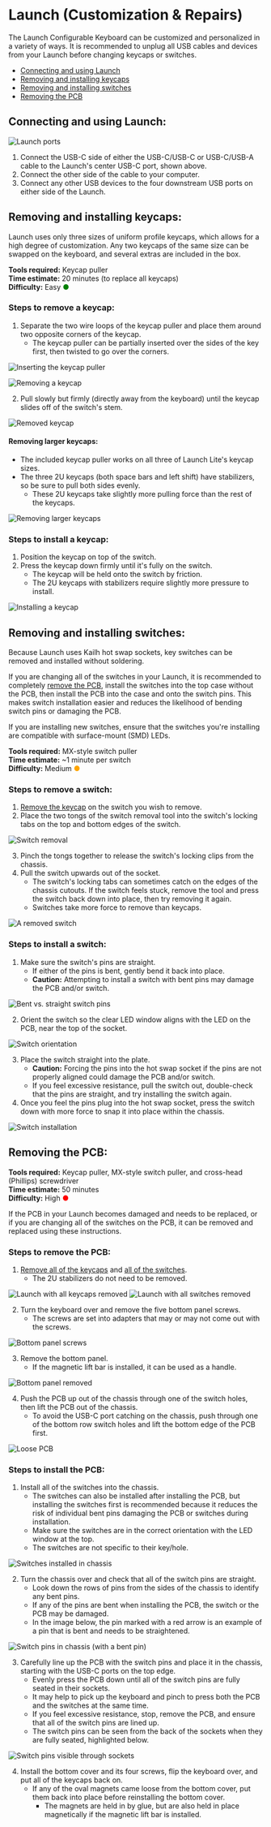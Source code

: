 # Launch (Customization & Repairs)

The Launch Configurable Keyboard can be customized and personalized in a variety of ways. It is recommended to unplug all USB cables and devices from your Launch before changing keycaps or switches.

- [Connecting and using Launch](#connecting-and-using-launch)
- [Removing and installing keycaps](#removing-and-installing-keycaps)
- [Removing and installing switches](#removing-and-installing-switches)
- [Removing the PCB](#removing-the-pcb)

## Connecting and using Launch:

![Launch ports](./img/ports-back.webp)

1. Connect the USB-C side of either the USB-C/USB-C or USB-C/USB-A cable to the Launch's center USB-C port, shown above.
2. Connect the other side of the cable to your computer.
3. Connect any other USB devices to the four downstream USB ports on either side of the Launch.

## Removing and installing keycaps:

Launch uses only three sizes of uniform profile keycaps, which allows for a high degree of customization. Any two keycaps of the same size can be swapped on the keyboard, and several extras are included in the box.

**Tools required:** Keycap puller  
**Time estimate:** 20 minutes (to replace all keycaps)  
**Difficulty:** Easy <span style="color:green;">●</span>  

### Steps to remove a keycap:

1. Separate the two wire loops of the keycap puller and place them around two opposite corners of the keycap.
    - The keycap puller can be partially inserted over the sides of the key first, then twisted to go over the corners.

![Inserting the keycap puller](./img/keycap-removal-1.webp)

![Removing a keycap](./img/keycap-removal-2.webp)

2. Pull slowly but firmly (directly away from the keyboard) until the keycap slides off of the switch's stem.

![Removed keycap](./img/keycap-removed.webp)

#### Removing larger keycaps:

- The included keycap puller works on all three of Launch Lite's keycap sizes.
- The three 2U keycaps (both space bars and left shift) have stabilizers, so be sure to pull both sides evenly.
    - These 2U keycaps take slightly more pulling force than the rest of the keycaps.

![Removing larger keycaps](./img/keycap-removal-15u-2u.webp)

### Steps to install a keycap:

1. Position the keycap on top of the switch.
2. Press the keycap down firmly until it's fully on the switch.
    - The keycap will be held onto the switch by friction.
    - The 2U keycaps with stabilizers require slightly more pressure to install.

![Installing a keycap](./img/keycap-installation.webp)

## Removing and installing switches:

Because Launch uses Kailh hot swap sockets, key switches can be removed and installed without soldering.

If you are changing all of the switches in your Launch, it is recommended to completely [remove the PCB](#removing-the-pcb), install the switches into the top case without the PCB, then install the PCB into the case and onto the switch pins. This makes switch installation easier and reduces the likelihood of bending switch pins or damaging the PCB.

If you are installing new switches, ensure that the switches you're installing are compatible with surface-mount (SMD) LEDs.

**Tools required:** MX-style switch puller  
**Time estimate:** ~1 minute per switch  
**Difficulty:** Medium <span style="color:orange;">●</span>  

### Steps to remove a switch:

1. [Remove the keycap](#removing-and-installing-keycaps) on the switch you wish to remove.
2. Place the two tongs of the switch removal tool into the switch's locking tabs on the top and bottom edges of the switch.

![Switch removal](./img/switch-removal.webp)

3. Pinch the tongs together to release the switch's locking clips from the chassis.
4. Pull the switch upwards out of the socket.
    - The switch's locking tabs can sometimes catch on the edges of the chassis cutouts. If the switch feels stuck, remove the tool and press the switch back down into place, then try removing it again.
    - Switches take more force to remove than keycaps.

![A removed switch](./img/switch-removed.webp)

### Steps to install a switch:

1. Make sure the switch's pins are straight.
    - If either of the pins is bent, gently bend it back into place.
    - **Caution:** Attempting to install a switch with bent pins may damage the PCB and/or switch.

![Bent vs. straight switch pins](./img/switch-pins.webp)

2. Orient the switch so the clear LED window aligns with the LED on the PCB, near the top of the socket.

![Switch orientation](./img/switch-orientation.webp)

3. Place the switch straight into the plate.
    - **Caution:** Forcing the pins into the hot swap socket if the pins are not properly aligned could damage the PCB and/or switch.
    - If you feel excessive resistance, pull the switch out, double-check that the pins are straight, and try installing the switch again.
4. Once you feel the pins plug into the hot swap socket, press the switch down with more force to snap it into place within the chassis.

![Switch installation](./img/switch-installation.webp)

## Removing the PCB:

**Tools required:** Keycap puller, MX-style switch puller, and cross-head (Phillips) screwdriver  
**Time estimate:** 50 minutes  
**Difficulty:** High <span style="color:red;">●</span>  

If the PCB in your Launch becomes damaged and needs to be replaced, or if you are changing all of the switches on the PCB, it can be removed and replaced using these instructions.

### Steps to remove the PCB:

1. [Remove all of the keycaps](#removing-and-installing-keycaps) and [all of the switches](#removing-and-installing-switches).
    - The 2U stabilizers do not need to be removed.

![Launch with all keycaps removed](./img/all-keycaps-removed.webp)
![Launch with all switches removed](./img/all-switches-removed.webp)

2. Turn the keyboard over and remove the five bottom panel screws.
    - The screws are set into adapters that may or may not come out with the screws.

![Bottom panel screws](./img/bottom-panel-screws.webp)

3. Remove the bottom panel.
    - If the magnetic lift bar is installed, it can be used as a handle.

![Bottom panel removed](./img/internal-bottom.webp)

4. Push the PCB up out of the chassis through one of the switch holes, then lift the PCB out of the chassis.
    - To avoid the USB-C port catching on the chassis, push through one of the bottom row switch holes and lift the bottom edge of the PCB first.

![Loose PCB](./img/pcb-removed.webp)

### Steps to install the PCB:

1. Install all of the switches into the chassis.
    - The switches can also be installed after installing the PCB, but installing the switches first is recommended because it reduces the risk of individual bent pins damaging the PCB or switches during installation.
    - Make sure the switches are in the correct orientation with the LED window at the top.
    - The switches are not specific to their key/hole.

![Switches installed in chassis](./img/chassis-with-switches.webp)

2. Turn the chassis over and check that all of the switch pins are straight.
    - Look down the rows of pins from the sides of the chassis to identify any bent pins.
    - If any of the pins are bent when installing the PCB, the switch or the PCB may be damaged.
    - In the image below, the pin marked with a red arrow is an example of a pin that is bent and needs to be straightened.

![Switch pins in chassis (with a bent pin)](./img/chassis-switch-pin-check.webp)

3. Carefully line up the PCB with the switch pins and place it in the chassis, starting with the USB-C ports on the top edge.
    - Evenly press the PCB down until all of the switch pins are fully seated in their sockets.
    - It may help to pick up the keyboard and pinch to press both the PCB and the switches at the same time.
    - If you feel excessive resistance, stop, remove the PCB, and ensure that all of the switch pins are lined up.
    - The switch pins can be seen from the back of the sockets when they are fully seated, highlighted below.

![Switch pins visible through sockets](./img/pcb-switch-pins.webp)

4. Install the bottom cover and its four screws, flip the keyboard over, and put all of the keycaps back on.
    - If any of the oval magnets came loose from the bottom cover, put them back into place before reinstalling the bottom cover.
        - The magnets are held in by glue, but are also held in place magnetically if the magnetic lift bar is installed.
